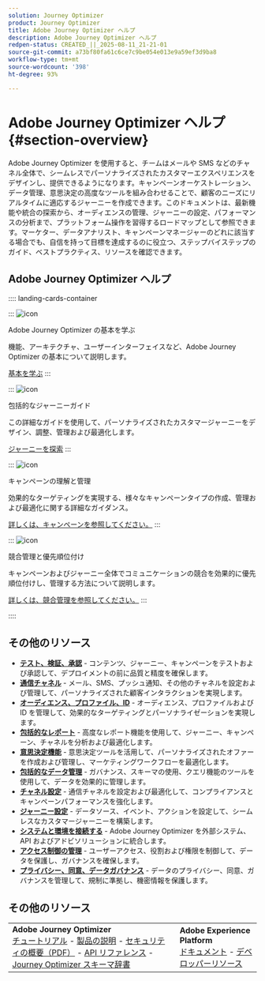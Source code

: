 ```yaml
---
solution: Journey Optimizer
product: Journey Optimizer
title: Adobe Journey Optimizer ヘルプ
description: Adobe Journey Optimizer ヘルプ
redpen-status: CREATED_||_2025-08-11_21-21-01
source-git-commit: a73bf80fa61c6ce7c9be054e013e9a59ef3d9ba8
workflow-type: tm+mt
source-wordcount: '398'
ht-degree: 93%

---
```



# Adobe Journey Optimizer ヘルプ{#section-overview}

Adobe Journey Optimizer を使用すると、チームはメールや SMS などのチャネル全体で、シームレスでパーソナライズされたカスタマーエクスペリエンスをデザインし、提供できるようになります。キャンペーンオーケストレーション、データ管理、意思決定の高度なツールを組み合わせることで、顧客のニーズにリアルタイムに適応するジャーニーを作成できます。このドキュメントは、最新機能や統合の探索から、オーディエンスの管理、ジャーニーの設定、パフォーマンスの分析まで、プラットフォーム操作を習得するロードマップとして参照できます。マーケター、データアナリスト、キャンペーンマネージャーのどれに該当する場合でも、自信を持って目標を達成するのに役立つ、ステップバイステップのガイド、ベストプラクティス、リソースを確認できます。

## Adobe Journey Optimizer ヘルプ

:::: landing-cards-container

:::
![icon](https://cdn.experienceleague.adobe.com/icons/circle-play.svg)

Adobe Journey Optimizer の基本を学ぶ

機能、アーキテクチャ、ユーザーインターフェイスなど、Adobe Journey Optimizer の基本について説明します。

[基本を学ぶ](get-started-landing-page.md)
:::

:::
![icon](https://cdn.experienceleague.adobe.com/icons/code-branch.svg)

包括的なジャーニーガイド

この詳細なガイドを使用して、パーソナライズされたカスタマージャーニーをデザイン、調整、管理および最適化します。

[ジャーニーを探索](orchestrate-journeys-landing-page.md)
:::

:::
![icon](https://cdn.experienceleague.adobe.com/icons/bullhorn.svg)

キャンペーンの理解と管理

効果的なターゲティングを実現する、様々なキャンペーンタイプの作成、管理および最適化に関する詳細なガイダンス。

[詳しくは、キャンペーンを参照してください。](campaigns-landing-page.md)
:::

:::
![icon](https://cdn.experienceleague.adobe.com/icons/scale-balanced.svg)

競合管理と優先順位付け

キャンペーンおよびジャーニー全体でコミュニケーションの競合を効果的に優先順位付けし、管理する方法について説明します。

[詳しくは、競合管理を参照してください。](conflict-prioritization-landing-page.md)
:::

::::


## その他のリソース

- **[テスト、検証、承認](test-landing-page.md)** - コンテンツ、ジャーニー、キャンペーンをテストおよび承認して、デプロイメントの前に品質と精度を確保します。
- **[通信チャネル](../using/channels/gs-channels.md)** - メール、SMS、プッシュ通知、その他のチャネルを設定および管理して、パーソナライズされた顧客インタラクションを実現します。
- **[オーディエンス、プロファイル、ID](audiences-profiles-identities-landing-page.md)** - オーディエンス、プロファイルおよび ID を管理して、効果的なターゲティングとパーソナライゼーションを実現します。
- **[包括的なレポート](reporting-landing-page.md)** - 高度なレポート機能を使用して、ジャーニー、キャンペーン、チャネルを分析および最適化します。
- **[意思決定機能](decisioning-landing-page.md)** - 意思決定ツールを活用して、パーソナライズされたオファーを作成および管理し、マーケティングワークフローを最適化します。
- **[包括的なデータ管理](data-management-landing-page.md)** - ガバナンス、スキーマの使用、クエリ機能のツールを使用して、データを効果的に管理します。
- **[チャネル設定](configuration-landing-page.md)** - 通信チャネルを設定および最適化して、コンプライアンスとキャンペーンパフォーマンスを強化します。
- **[ジャーニー設定](configure-journeys-landing-page.md)** - データソース、イベント、アクションを設定して、シームレスなカスタマージャーニーを構築します。
- **[システムと環境を接続する](connect-systems-landing-page.md)** - Adobe Journey Optimizer を外部システム、API およびアドビソリューションに統合します。
- **[アクセス制御の管理](access-control-landing-page.md)** - ユーザーアクセス、役割および権限を制御して、データを保護し、ガバナンスを確保します。
- **[プライバシー、同意、データガバナンス](privacy-landing-page.md)** - データのプライバシー、同意、ガバナンスを管理して、規制に準拠し、機密情報を保護します。

## その他のリソース

<table style="table-layout:fixed"><tr style="border: 0;">
<td><strong>Adobe Journey Optimizer</strong><br/>
<a href="https://experienceleague.adobe.com/docs/journey-optimizer-learn/tutorials/overview.html?lang=ja" target="_blank">チュートリアル</a> - <a href="https://helpx.adobe.com/jp/legal/product-descriptions/adobe-journey-optimizer.html" target="_blank">製品の説明</a> - <a href="https://www.adobe.com/content/dam/cc/en/security/pdfs/AJO_SecurityOverview.pdf" target="_blank">セキュリティの概要（PDF）</a> - <a href="https://developer.adobe.com/journey-optimizer-apis/" target="_blank">API リファレンス</a> - <a href="https://experienceleague.adobe.com/tools/ajo-schemas/schema-dictionary.html?lang=ja" target="_blank">Journey Optimizer スキーマ辞書</a>

</td>
<td><strong>Adobe Experience Platform</strong><br/>
<a href="https://experienceleague.adobe.com/docs/experience-platform/landing/home.html?lang=ja" target="_blank">ドキュメント</a> - <a href="https://www.adobe.com/jp/experience-platform/documentation-and-developer-resources.html" target="_blank">デベロッパーリソース</a>
</td>
</tr></table>

<!--table style="table-layout:auto"><tr style="border: 0;"><td><img src="using/assets/do-not-localize/newsletter.png"></td><td>
<b>Stay informed and elevate your Adobe Journey Optimizer experience!</b><br/>Sign up for our quarterly newsletter. Gain exclusive access to the latest product updates, captivating stories, real-world use cases, valuable tips, and more – all delivered directly to your inbox every quarter. <a href="https://www.adobe.com/subscription/Adobe_Journey_Optimizer_NL.html">Sign up today!</a></td></tr></table-->
